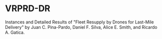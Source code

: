 # VRPRD-DR
Instances and Detailed Results of "Fleet Resupply by Drones for Last-Mile Delivery" by Juan C. Pina-Pardo, Daniel F. Silva, Alice E. Smith, and Ricardo A. Gatica.
